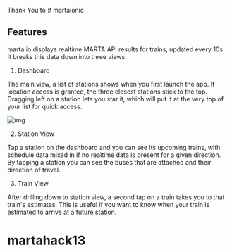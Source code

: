 Thank You to # martaionic


## Features
marta.io displays realtime MARTA API results for trains, updated every 10s. It breaks this data down into three views:

1. Dashboard

  The main view, a list of stations shows when you first launch the app. If location access is granted, the three closest stations stick to the top. Dragging left on a station lets you star it, which will put it at the very top of your list for quick access.

  ![img](http://i.imgur.com/cILuvvp.gif)

2. Station View

  Tap a station on the dashboard and you can see its upcoming trains, with schedule data mixed in if no realtime data is present for a given direction.
  By tapping a station you can see the buses that are attached and their direction of travel.

3. Train View

  After drilling down to station view, a second tap on a train takes you to that train's estimates. This is useful if you want to know when your train is estimated to arrive at a future station.

# martahack13
